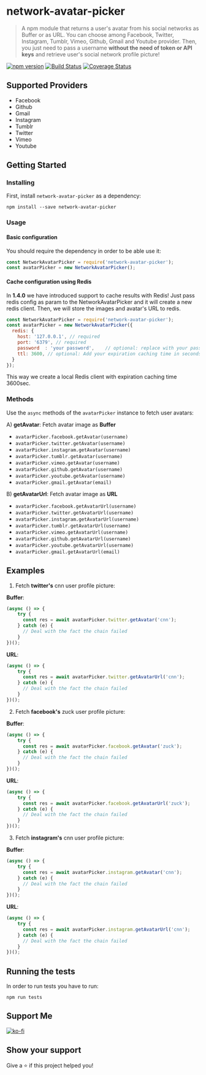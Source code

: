 # network-avatar-picker

> A npm module that returns a user's avatar from his social networks as Buffer or as URL. You can choose among Facebook, Twitter, Instagram, Tumblr, Vimeo, Github, Gmail and Youtube provider. Then, you just need to pass a username **without the need of token or API keys** and retrieve user's social network profile picture!


[![npm version](https://badge.fury.io/js/network-avatar-picker.svg)](https://badge.fury.io/js/network-avatar-picker) [![Build Status](https://travis-ci.org/eldimious/network-avatar-picker.svg?branch=master)](https://travis-ci.org/eldimious/network-avatar-picker) [![Coverage Status](https://coveralls.io/repos/github/eldimious/network-avatar-picker/badge.svg?branch=master)](https://coveralls.io/github/eldimious/network-avatar-picker?branch=master)

## Supported Providers

- Facebook
- Github
- Gmail
- Instagram
- Tumblr
- Twitter
- Vimeo
- Youtube

## Getting Started

### Installing

First, install `network-avatar-picker` as a dependency:

```shell
npm install --save network-avatar-picker
```

### Usage

#### Basic configuration

You should require the dependency in order to be able use it:

```javascript
const NetworkAvatarPicker = require('network-avatar-picker');
const avatarPicker = new NetworkAvatarPicker();
```

#### Cache configuration using Redis

In **1.4.0** we have introduced support to cache results with Redis! Just pass redis config as param to the NetworkAvatarPicker and it will create a new redis client. Then, we will store the images and avatar's URL to redis.

```javascript
const NetworkAvatarPicker = require('network-avatar-picker');
const avatarPicker = new NetworkAvatarPicker({
  redis: {
    host: '127.0.0.1', // required
    port: '6379', // required
    password  : 'your password',    // optional: replace with your password
    ttl: 3600, // optional: Add your expiration caching time in seconds. Default value: 3600
  }
});
```

This way we create a local Redis client with expiration caching time 3600sec.

### Methods

Use the `async` methods of the `avatarPicker` instance to fetch user avatars:

A) **getAvatar**: Fetch avatar image as **Buffer**

- `avatarPicker.facebook.getAvatar(username)`
- `avatarPicker.twitter.getAvatar(username)`
- `avatarPicker.instagram.getAvatar(username)`
- `avatarPicker.tumblr.getAvatar(username)`
- `avatarPicker.vimeo.getAvatar(username)`
- `avatarPicker.github.getAvatar(username)`
- `avatarPicker.youtube.getAvatar(username)`
- `avatarPicker.gmail.getAvatar(email)`

B) **getAvatarUrl**: Fetch avatar image as **URL**

- `avatarPicker.facebook.getAvatarUrl(username)`
- `avatarPicker.twitter.getAvatarUrl(username)`
- `avatarPicker.instagram.getAvatarUrl(username)`
- `avatarPicker.tumblr.getAvatarUrl(username)`
- `avatarPicker.vimeo.getAvatarUrl(username)`
- `avatarPicker.github.getAvatarUrl(username)`
- `avatarPicker.youtube.getAvatarUrl(username)`
- `avatarPicker.gmail.getAvatarUrl(email)`


## Examples

1) Fetch **twitter's** cnn user profile picture:

**Buffer**: 

```JavaScript
(async () => {
    try {
      const res = await avatarPicker.twitter.getAvatar('cnn');
    } catch (e) {
      // Deal with the fact the chain failed
    }
})();
```

**URL**:

```JavaScript
(async () => {
    try {
      const res = await avatarPicker.twitter.getAvatarUrl('cnn');
    } catch (e) {
      // Deal with the fact the chain failed
    }
})();
```

2) Fetch **facebook's** zuck user profile picture:

**Buffer**:

```JavaScript
(async () => {
    try {
      const res = await avatarPicker.facebook.getAvatar('zuck');
    } catch (e) {
      // Deal with the fact the chain failed
    }
})();
```

**URL**:

```JavaScript
(async () => {
    try {
      const res = await avatarPicker.facebook.getAvatarUrl('zuck');
    } catch (e) {
      // Deal with the fact the chain failed
    }
})();
```

3) Fetch **instagram's** cnn user profile picture:

**Buffer**:

```JavaScript
(async () => {
    try {
      const res = await avatarPicker.instagram.getAvatar('cnn');
    } catch (e) {
      // Deal with the fact the chain failed
    }
})();
```

**URL**:

```JavaScript
(async () => {
    try {
      const res = await avatarPicker.instagram.getAvatarUrl('cnn');
    } catch (e) {
      // Deal with the fact the chain failed
    }
})();
```

## Running the tests

In order to run tests you have to run:

```shell
npm run tests
```

## Support Me

[![ko-fi](https://ko-fi.com/img/githubbutton_sm.svg)](https://ko-fi.com/Y8Y797KCA)

## Show your support

Give a ⭐️ if this project helped you!

